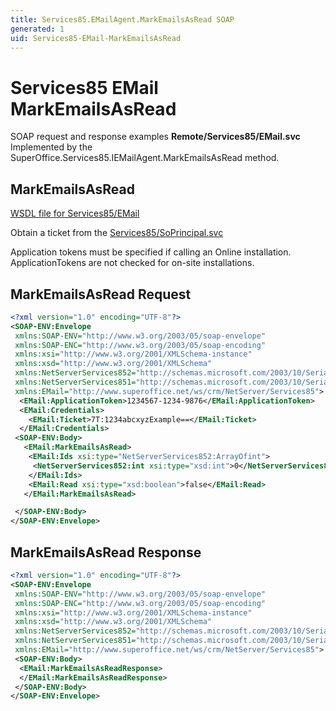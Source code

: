 ```yaml
---
title: Services85.EMailAgent.MarkEmailsAsRead SOAP
generated: 1
uid: Services85-EMail-MarkEmailsAsRead
---
```


# Services85 EMail MarkEmailsAsRead

SOAP request and response examples **Remote/Services85/EMail.svc**
Implemented by the <see cref="M:SuperOffice.Services85.IEMailAgent.MarkEmailsAsRead">SuperOffice.Services85.IEMailAgent.MarkEmailsAsRead</see> method.

## MarkEmailsAsRead

[WSDL file for Services85/EMail](../Services85-EMail.md)

Obtain a ticket from the [Services85/SoPrincipal.svc](../SoPrincipal/index.md)

Application tokens must be specified if calling an Online installation. ApplicationTokens are not checked for on-site installations.

## MarkEmailsAsRead Request

```xml
<?xml version="1.0" encoding="UTF-8"?>
<SOAP-ENV:Envelope
 xmlns:SOAP-ENV="http://www.w3.org/2003/05/soap-envelope"
 xmlns:SOAP-ENC="http://www.w3.org/2003/05/soap-encoding"
 xmlns:xsi="http://www.w3.org/2001/XMLSchema-instance"
 xmlns:xsd="http://www.w3.org/2001/XMLSchema"
 xmlns:NetServerServices852="http://schemas.microsoft.com/2003/10/Serialization/Arrays"
 xmlns:NetServerServices851="http://schemas.microsoft.com/2003/10/Serialization/"
 xmlns:EMail="http://www.superoffice.net/ws/crm/NetServer/Services85">
  <EMail:ApplicationToken>1234567-1234-9876</EMail:ApplicationToken>
  <EMail:Credentials>
    <EMail:Ticket>7T:1234abcxyzExample==</EMail:Ticket>
  </EMail:Credentials>
 <SOAP-ENV:Body>
   <EMail:MarkEmailsAsRead>
    <EMail:Ids xsi:type="NetServerServices852:ArrayOfint">
     <NetServerServices852:int xsi:type="xsd:int">0</NetServerServices852:int>
    </EMail:Ids>
    <EMail:Read xsi:type="xsd:boolean">false</EMail:Read>
   </EMail:MarkEmailsAsRead>

 </SOAP-ENV:Body>
</SOAP-ENV:Envelope>

```

## MarkEmailsAsRead Response

```xml
<?xml version="1.0" encoding="UTF-8"?>
<SOAP-ENV:Envelope
 xmlns:SOAP-ENV="http://www.w3.org/2003/05/soap-envelope"
 xmlns:SOAP-ENC="http://www.w3.org/2003/05/soap-encoding"
 xmlns:xsi="http://www.w3.org/2001/XMLSchema-instance"
 xmlns:xsd="http://www.w3.org/2001/XMLSchema"
 xmlns:NetServerServices852="http://schemas.microsoft.com/2003/10/Serialization/Arrays"
 xmlns:NetServerServices851="http://schemas.microsoft.com/2003/10/Serialization/"
 xmlns:EMail="http://www.superoffice.net/ws/crm/NetServer/Services85">
 <SOAP-ENV:Body>
  <EMail:MarkEmailsAsReadResponse>
  </EMail:MarkEmailsAsReadResponse>
 </SOAP-ENV:Body>
</SOAP-ENV:Envelope>

```
